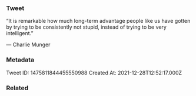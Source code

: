 ### Tweet
“It is remarkable how much long-term advantage people like us have gotten by trying to be consistently not stupid, instead of trying to be very intelligent.”

— Charlie Munger

### Metadata
Tweet ID: 1475811844455550988
Created At: 2021-12-28T12:52:17.000Z

### Related

